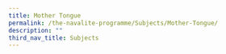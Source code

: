 ```yaml
---
title: Mother Tongue
permalink: /the-navalite-programme/Subjects/Mother-Tongue/
description: ""
third_nav_title: Subjects
---
```

